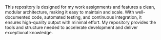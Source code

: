 This repository is designed for my work assignments and features a clean, modular architecture, making it easy to maintain and scale.
With well-documented code, automated testing, and continuous integration,
it ensures high-quality output with minimal effort. My repository provides the tools and
structure needed to accelerate development and deliver exceptional knowledge.







